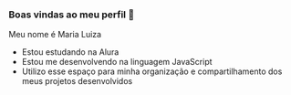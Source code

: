 ### Boas vindas ao meu perfil 🖤

Meu nome é Maria Luiza

- Estou estudando na Alura
- Estou me desenvolvendo na linguagem JavaScript
- Utilizo esse espaço para minha organização e compartilhamento dos meus projetos desenvolvidos

